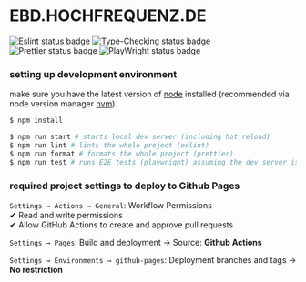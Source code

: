 # EBD.HOCHFREQUENZ.DE

![Eslint status badge](https://github.com/OLILHR/sveltekit-static-template/workflows/Linting/badge.svg)
![Type-Checking status badge](https://github.com/OLILHR/sveltekit-static-template/workflows/Type-Checking/badge.svg)
![Prettier status badge](https://github.com/OLILHR/sveltekit-static-template/workflows/Formatting/badge.svg)
![PlayWright status badge](https://github.com/OLILHR/sveltekit-static-template/workflows/E2E-Testing/badge.svg)

### setting up development environment

make sure you have the latest version of [node](https://nodejs.org/en) installed (recommended via node version manager [nvm](https://github.com/nvm-sh/nvm)).

```sh
$ npm install
```

```sh
$ npm run start # starts local dev server (including hot reload)
$ npm run lint # lints the whole project (eslint)
$ npm run format # formats the whole project (prettier)
$ npm run test # runs E2E tests (playwright) assuming the dev server is up and running
```

### required project settings to deploy to Github Pages

`Settings → Actions → General`: Workflow Permissions<br>
✔ Read and write permissions<br>
✔ Allow GitHub Actions to create and approve pull requests

`Settings → Pages`: Build and deployment → Source: **Github Actions**

`Settings → Environments → github-pages`: Deployment branches and tags → **No restriction**
